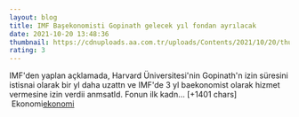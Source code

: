 ```yaml
--- 
layout: blog
title: IMF Başekonomisti Gopinath gelecek yıl fondan ayrılacak
date: 2021-10-20 13:48:36
thumbnail: https://cdnuploads.aa.com.tr/uploads/Contents/2021/10/20/thumbs_b_c_6fe007235e289373ce19333d1d77262f.jpg?v=164939
rating: 3
---
```

IMF'den yaplan açklamada, Harvard Üniversitesi'nin Gopinath'n izin süresini istisnai olarak bir yl daha uzattn ve IMF'de 3 yl baekonomist olarak hizmet vermesine izin verdii anmsatld.
Fonun ilk kadn… [+1401 chars]</br>&nbsp;Ekonomi<a href="Ekonomi">ekonomi</a>
